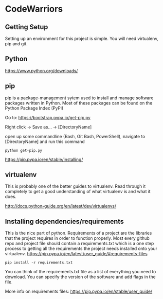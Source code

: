 # CodeWarriors

## Getting Setup
Setting up an environment for this project is simple. You will need virtualenv, pip and git.

## Python
https://www.python.org/downloads/

## pip
pip is a package-management sytem used to install and manage software packages written in Python. Most of these packages can be found on the Python Package Index (PyPI)

Go to:
https://bootstrap.pypa.io/get-pip.py

Right click -> Save as... -> [DirectoryName]

open up some commandline (Bash, Git Bash, PowerShell), navigate to [DirectoryName] and run this command

`python get-pip.py`

https://pip.pypa.io/en/stable/installing/

## virtualenv
This is probably one of the better guides to virtualenv. Read through it completely to get a good understanding of what virtualenv is and what it does.

http://docs.python-guide.org/en/latest/dev/virtualenvs/

## Installing dependencies/requirements
This is the nice part of python. Requirements of a project are the libraries that the project requires in order to function properly. Most every github repo and project file should contain a requirements.txt which is a one step process to getting all the requirements the project needs installed onto your virtualenv.
https://pip.pypa.io/en/latest/user_guide/#requirements-files

`pip install -r requirements.txt`

You can think of the requirements.txt file as a list of everything you need to download. You can specify the version of the software and add flags in the file.

More info on requirements files:
https://pip.pypa.io/en/stable/user_guide/
